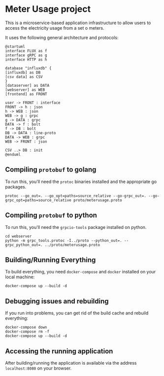 # Meter Usage project

This is a microservice-based application infrastructure to allow users to access the electricity usage from a set o meters.

It uses the following general architecture and protocols:

``` plantuml
@startuml
interface FLUX as f
interface gRPC as g
interface HTTP as h

database "influxdb" {
[influxdb] as DB
[csv data] as CSV
}
[dataserver] as DATA
[webserver] as WEB
[frontend] as FRONT

user -> FRONT : interface
FRONT -> h : json
h -> WEB : json
WEB -> g : grpc
g -> DATA : grpc
DATA -> f : bolt
f -> DB : bolt
DB -> DATA : line-proto
DATA -> WEB : grpc
WEB -> FRONT : json

CSV ..> DB : init
@enduml
```

## Compiling `protobuf` to golang

To run this, you'll need the `protoc` binaries installed and the appropriate go packages.
``` shell
protoc --go_out=. --go_opt=paths=source_relative --go-grpc_out=. --go-grpc_opt=paths=source_relative proto/meterusage.proto
```

## Compiling `protobuf` to python

To run this, you'll need the `grpcio-tools` package installed on python.
``` shell
cd webserver
python -m grpc_tools.protoc -I../proto --python_out=. --grpc_python_out=. ../proto/meterusage.proto
```

## Building/Running Everything 

To build everything, you need `docker-compose` and `docker` installed on your local machine:

``` shell
docker-compose up --build -d
```

## Debugging issues and rebuilding

If you run into problems, you can get rid of the build cache and rebuild everything:

``` shell
docker-compose down
docker-compose rm -f
docker-compose up --build -d
```

## Accessing the running application

After building/running the application is available via the address `localhost:8080` on your browser.
